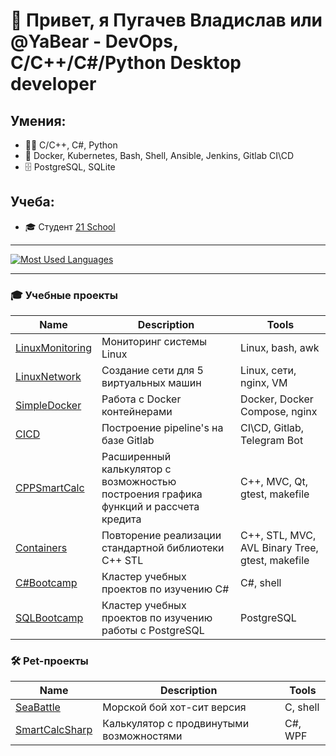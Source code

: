 # 👋 Привет, я Пугачев Владислав или @YaBear - DevOps, C/C++/C#/Python Desktop developer 
## Умения:
  - 👨‍💻 C/C++, C#, Python
  - 🤖 Docker, Kubernetes, Bash, Shell, Ansible, Jenkins, Gitlab CI\CD
  - 🗄 PostgreSQL, SQLite

## Учеба: 
  - 🎓 Студент [21 School](https://21-school.ru)

____
[![Most Used Languages](https://github-readme-stats.vercel.app/api/top-langs/?username=YaBear&layout=compact&hide_border=true&hide=jupyter%20notebook,vue,javascript,css,html,roff,scss&theme=dark)](https://github.com/YaBear?tab=repositories)
____

### 🎓 Учебные проекты
| Name | Description | Tools |
| --- | --- | --- |
| [LinuxMonitoring](https://github.com/YaBear/LinuxMonitoring) | Мониторинг системы Linux | Linux, bash, awk |
| [LinuxNetwork](https://github.com/YaBear/LinuxNetwork) | Создание сети для 5 виртуальных машин | Linux, сети, nginx, VM |
| [SimpleDocker](https://github.com/YaBear/SimpleDocker) | Работа с Docker контейнерами | Docker, Docker Compose, nginx |
| [CICD](https://github.com/YaBear/CICD) | Построение pipeline's на базе Gitlab | CI\CD, Gitlab, Telegram Bot |
| [CPPSmartCalc](https://github.com/YaBear/CPPSmartCalc/) | Расширенный калькулятор с возможностью построения графика функций и рассчета кредита | C++, MVC, Qt, gtest, makefile |
| [Containers](https://github.com/YaBear/s21_containers) | Повторение реализации стандартной библиотеки C++ STL | C++, STL, MVC, AVL Binary Tree, gtest, makefile |
| [C#Bootcamp](https://github.com/YaBear/CSharpBootcamp) | Кластер учебных проектов по изучению C# | C#, shell |
| [SQLBootcamp](https://github.com/YaBear/SQLBootcamp/) | Кластер учебных проектов по изучению работы с PostgreSQL | PostgreSQL |

### 🛠 Pet-проекты
| Name | Description | Tools |
| --- | --- | --- |
| [SeaBattle](https://github.com/YaBear/SeaBattle) | Морской бой хот-сит версия | C, shell |
| [SmartCalcSharp](https://github.com/YaBear/SmartCalcSharp) | Калькулятор с продвинутыми возможностями | C#, WPF |
